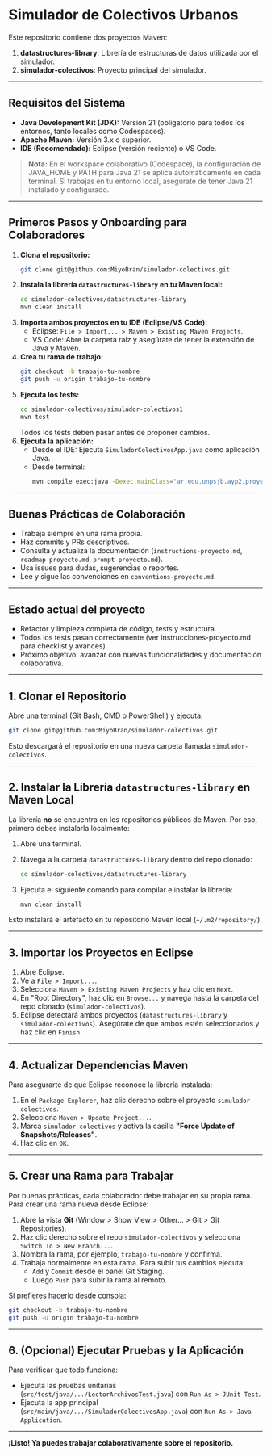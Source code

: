 # Simulador de Colectivos Urbanos

Este repositorio contiene dos proyectos Maven:
1. **datastructures-library**: Librería de estructuras de datos utilizada por el simulador.
2. **simulador-colectivos**: Proyecto principal del simulador.

---

## Requisitos del Sistema

- **Java Development Kit (JDK):** Versión 21 (obligatorio para todos los entornos, tanto locales como Codespaces).
- **Apache Maven:** Versión 3.x o superior.
- **IDE (Recomendado):** Eclipse (versión reciente) o VS Code.

> **Nota:** En el workspace colaborativo (Codespace), la configuración de JAVA_HOME y PATH para Java 21 se aplica automáticamente en cada terminal. Si trabajas en tu entorno local, asegúrate de tener Java 21 instalado y configurado.

---

## Primeros Pasos y Onboarding para Colaboradores

1. **Clona el repositorio:**
   ```sh
   git clone git@github.com:MiyoBran/simulador-colectivos.git
   ```
2. **Instala la librería `datastructures-library` en tu Maven local:**
   ```sh
   cd simulador-colectivos/datastructures-library
   mvn clean install
   ```
3. **Importa ambos proyectos en tu IDE (Eclipse/VS Code):**
   - Eclipse: `File > Import... > Maven > Existing Maven Projects`.
   - VS Code: Abre la carpeta raíz y asegúrate de tener la extensión de Java y Maven.
4. **Crea tu rama de trabajo:**
   ```sh
   git checkout -b trabajo-tu-nombre
   git push -u origin trabajo-tu-nombre
   ```
5. **Ejecuta los tests:**
   ```sh
   cd simulador-colectivos/simulador-colectivos1
   mvn test
   ```
   Todos los tests deben pasar antes de proponer cambios.
6. **Ejecuta la aplicación:**
   - Desde el IDE: Ejecuta `SimuladorColectivosApp.java` como aplicación Java.
   - Desde terminal:
     ```sh
     mvn compile exec:java -Dexec.mainClass="ar.edu.unpsjb.ayp2.proyectointegrador.interfaz.SimuladorColectivosApp"
     ```

---

## Buenas Prácticas de Colaboración

- Trabaja siempre en una rama propia.
- Haz commits y PRs descriptivos.
- Consulta y actualiza la documentación (`instructions-proyecto.md`, `roadmap-proyecto.md`, `prompt-proyecto.md`).
- Usa issues para dudas, sugerencias o reportes.
- Lee y sigue las convenciones en `conventions-proyecto.md`.

---

## Estado actual del proyecto

- Refactor y limpieza completa de código, tests y estructura.
- Todos los tests pasan correctamente (ver instrucciones-proyecto.md para checklist y avances).
- Próximo objetivo: avanzar con nuevas funcionalidades y documentación colaborativa.

---

## 1. Clonar el Repositorio

Abre una terminal (Git Bash, CMD o PowerShell) y ejecuta:

```sh
git clone git@github.com:MiyoBran/simulador-colectivos.git
```

Esto descargará el repositorio en una nueva carpeta llamada `simulador-colectivos`.

---

## 2. Instalar la Librería `datastructures-library` en Maven Local

La librería **no** se encuentra en los repositorios públicos de Maven. Por eso, primero debes instalarla localmente:

1. Abre una terminal.
2. Navega a la carpeta `datastructures-library` dentro del repo clonado:

    ```sh
    cd simulador-colectivos/datastructures-library
    ```

3. Ejecuta el siguiente comando para compilar e instalar la librería:

    ```sh
    mvn clean install
    ```

Esto instalará el artefacto en tu repositorio Maven local (`~/.m2/repository/`).

---

## 3. Importar los Proyectos en Eclipse

1. Abre Eclipse.
2. Ve a `File > Import...`.
3. Selecciona `Maven > Existing Maven Projects` y haz clic en `Next`.
4. En "Root Directory", haz clic en `Browse...` y navega hasta la carpeta del repo clonado (`simulador-colectivos`).
5. Eclipse detectará ambos proyectos (`datastructures-library` y `simulador-colectivos`). Asegúrate de que ambos estén seleccionados y haz clic en `Finish`.

---

## 4. Actualizar Dependencias Maven

Para asegurarte de que Eclipse reconoce la librería instalada:

1. En el `Package Explorer`, haz clic derecho sobre el proyecto `simulador-colectivos`.
2. Selecciona `Maven > Update Project...`.
3. Marca `simulador-colectivos` y activa la casilla **"Force Update of Snapshots/Releases"**.
4. Haz clic en `OK`.

---

## 5. Crear una Rama para Trabajar

Por buenas prácticas, cada colaborador debe trabajar en su propia rama. Para crear una rama nueva desde Eclipse:

1. Abre la vista **Git** (Window > Show View > Other... > Git > Git Repositories).
2. Haz clic derecho sobre el repo `simulador-colectivos` y selecciona `Switch To > New Branch...`.
3. Nombra la rama, por ejemplo, `trabajo-tu-nombre` y confirma.
4. Trabaja normalmente en esta rama. Para subir tus cambios ejecuta:
    - `Add` y `Commit` desde el panel Git Staging.
    - Luego `Push` para subir la rama al remoto.

Si prefieres hacerlo desde consola:

```sh
git checkout -b trabajo-tu-nombre
git push -u origin trabajo-tu-nombre
```

---

## 6. (Opcional) Ejecutar Pruebas y la Aplicación

Para verificar que todo funciona:

- Ejecuta las pruebas unitarias (`src/test/java/.../LectorArchivosTest.java`) con `Run As > JUnit Test`.
- Ejecuta la app principal (`src/main/java/.../SimuladorColectivosApp.java`) con `Run As > Java Application`.

---

**¡Listo! Ya puedes trabajar colaborativamente sobre el repositorio.**